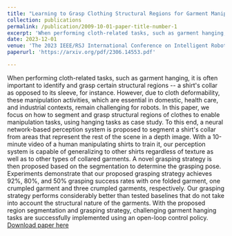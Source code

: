 ```yaml
---
title: "Learning to Grasp Clothing Structural Regions for Garment Manipulation Tasks"
collection: publications
permalink: /publication/2009-10-01-paper-title-number-1
excerpt: 'When performing cloth-related tasks, such as garment hanging, it is often important to identify and grasp certain structural regions -- a shirt's collar as opposed to its sleeve, for instance. However, due to cloth deformability, these manipulation activities, which are essential in domestic, health care, and industrial contexts, remain challenging for robots. In this paper, we focus on how to segment and grasp structural regions of clothes to enable manipulation tasks, using hanging tasks as case study. To this end, a neural network-based perception system is proposed to segment a shirt's collar from areas that represent the rest of the scene in a depth image. With a 10-minute video of a human manipulating shirts to train it, our perception system is capable of generalizing to other shirts regardless of texture as well as to other types of collared garments. A novel grasping strategy is then proposed based on the segmentation to determine the grasping pose. Experiments demonstrate that our proposed grasping strategy achieves 92%, 80%, and 50% grasping success rates with one folded garment, one crumpled garment and three crumpled garments, respectively. Our grasping strategy performs considerably better than tested baselines that do not take into account the structural nature of the garments. With the proposed region segmentation and grasping strategy, challenging garment hanging tasks are successfully implemented using an open-loop control policy.'
date: 2023-12-01
venue: 'The 2023 IEEE/RSJ International Conference on Intelligent Robots and Systems (IROS 2023)'
paperurl: 'https://arxiv.org/pdf/2306.14553.pdf'

---
```

When performing cloth-related tasks, such as garment hanging, it is often important to identify and grasp certain structural regions -- a shirt's collar as opposed to its sleeve, for instance. However, due to cloth deformability, these manipulation activities, which are essential in domestic, health care, and industrial contexts, remain challenging for robots. In this paper, we focus on how to segment and grasp structural regions of clothes to enable manipulation tasks, using hanging tasks as case study. To this end, a neural network-based perception system is proposed to segment a shirt's collar from areas that represent the rest of the scene in a depth image. With a 10-minute video of a human manipulating shirts to train it, our perception system is capable of generalizing to other shirts regardless of texture as well as to other types of collared garments. A novel grasping strategy is then proposed based on the segmentation to determine the grasping pose. Experiments demonstrate that our proposed grasping strategy achieves 92%, 80%, and 50% grasping success rates with one folded garment, one crumpled garment and three crumpled garments, respectively. Our grasping strategy performs considerably better than tested baselines that do not take into account the structural nature of the garments. With the proposed region segmentation and grasping strategy, challenging garment hanging tasks are successfully implemented using an open-loop control policy.
[Download paper here](https://arxiv.org/pdf/2306.14553.pdf)

